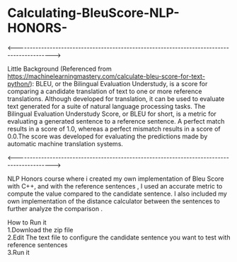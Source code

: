 # Calculating-BleuScore-NLP-HONORS-

<------------------------------------------------------------------------------------------->

Little Background (Referenced from https://machinelearningmastery.com/calculate-bleu-score-for-text-python/):
BLEU, or the Bilingual Evaluation Understudy, is a score for comparing a candidate translation of text to one or more reference translations.
Although developed for translation, it can be used to evaluate text generated for a suite of natural language processing tasks.
The Bilingual Evaluation Understudy Score, or BLEU for short, is a metric for evaluating a generated sentence to a reference sentence.
A perfect match results in a score of 1.0, whereas a perfect mismatch results in a score of 0.0.The score was developed for evaluating 
the predictions made by automatic machine translation systems.

<------------------------------------------------------------------------------------------->

  NLP Honors course where i created my own implementation of Bleu Score with C++, and with the reference sentences , I used an accurate metric 
to  compute the value compared to the candidate sentence. I also included my own implementation of the distance calculator between the 
sentences to further analyze the comparison .

How to Run it<br />
1.Download the zip file <br />
2.Edit The text file to configure the candidate sentence you want to test with reference sentences<br />
3.Run it<br />

